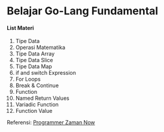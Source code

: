 # Belajar Go-Lang Fundamental
#### List Materi
1. Tipe Data
2. Operasi Matematika
3. Tipe Data Array
4. Tipe Data Slice
5. Tipe Data Map
6. if and switch Expression
7. For Loops
8. Break & Continue
9. Function
10. Named Return Values
11. Variadic Function
12. Function Value

Referensi:  [Programmer Zaman Now](https://www.youtube.com/ProgrammerZamanNow)
